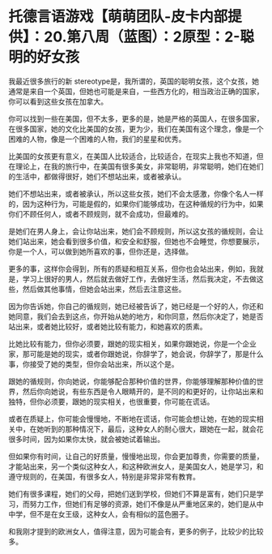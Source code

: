# 托德言语游戏【萌萌团队-皮卡内部提供】：20.第八周（蓝图）：2原型：2-聪明的好女孩

我最近很多旅行的新 stereotype是，我所谓的，英国的聪明女孩，这个女孩，她通常是来自一个英国，但她也可能是来自，一些西方化的，相当政治正确的国家，你可以看到这些女孩在加拿大。

你可以找到一些在美国，但不太多，更多的是，她是严格的英国人，在很多国家，在很多国家，她的文化比美国的女孩，更为少，我们在美国有这个理念，像是一个困难的人物，像是一个困难的人物，我们的星星和优秀。

比美国的女孩更有意义，在美国人比较适合，比较适合，在现实上我也不知道，但在理论上，在我的旅行中，在美国有很多美女，非常聪明，非常聪明，她们在她们的生活中，都做得很好，她们不想站出来，或者被承认。

她们不想站出来，或者被承认，所以这些女孩，她们不会太感激，你像个名人一样的，因为这种行为，可能是假的，如果你们能够成功，在这种循规的行为中，如果你们不顾任何人，或者不顾规则，就不会成功，但最难的。

是她们在男人身上，会让你站出来，她们会不顾规则，所以这女孩的循规则，会让她们站出来，她会看到很多价值，和安全和舒服，但她也不会睡觉，你想要展示，你是一个人，可以做到她所喜欢的事，但你还是，选择做。

更多的事，这样你会得到，所有的质疑和相互关系，但你也会站出来，例如，我就是，学习上很好的男人，然后就去做好工作，去做好生活，然后我决定，不去做这些，然后做其他事情，但她会站出来，然后去注意这些。

因为你告诉她，你自己的循规则，她已经被告诉了，她已经是一个好的人，你还和她同意，我们会去到这点，你开始从她的地方，和你同意，然后你决定了，她是否站出来，或者她比较好，或者她比较有能力，和她喜欢的质素。

比她比较有能力，但你必须要，跟她的现实相关，如果你跟她说，你是一个企业家，那可能是她的现实，或者你跟她说，你辞学了，她会说，你辞学了，那是什么事，你接受了她的类型，但你会站出来，所以这个是。

跟她的循规则，你向她说，你能够配合那种价值的世界，你能够理解那种价值的世界，然后你向她说，有些东西是令人眼睛开的，是不同的和更好的，让你站出来和独特，但你必须要，跟她的现实相关，也很重要，你可能在谎话。

或者在质疑上，你可能会慢慢地，不断地在谎话，你可能会想让她，在她的现实相关中，在她听到的那种情况下，最后，这种女人的耐心很大，跟她在一起，就会花很多时间，因为如果你太快，就会被她试着输出。

但如果你有时间，让自己的好质量，慢慢地出现，你会更加尊贵，你需要的质量，才能站出来，另一个类似这种女人，和这种欧洲女人，是美国女人，她是学习，和遵守规则的，在美国，有很多女人，特别是非常非常有教育。

她们有很多课程，她们的父母，把她们送到学校，但她们不算是富有，她们只是学习，而努力工作，但她们有足够的资源，她们不像是从严重地区来的，她们是从中中学，但不是在女王级，这种女人，会有相似的蓝色圈子。

和我刚才提到的欧洲女人，值得注意，因为可能会有，更多的例子，比较少的比较多。